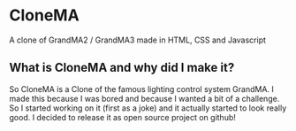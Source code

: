 # CloneMA
A clone of GrandMA2 / GrandMA3 made in HTML, CSS and Javascript



## What is CloneMA and why did I make it?
So CloneMA is a Clone of the famous lighting control system GrandMA. I made this because I was bored and because I wanted a bit of a challenge. So I started working on it (first as a joke) and it actually started to look really good. I decided to release it as open source project on github!
